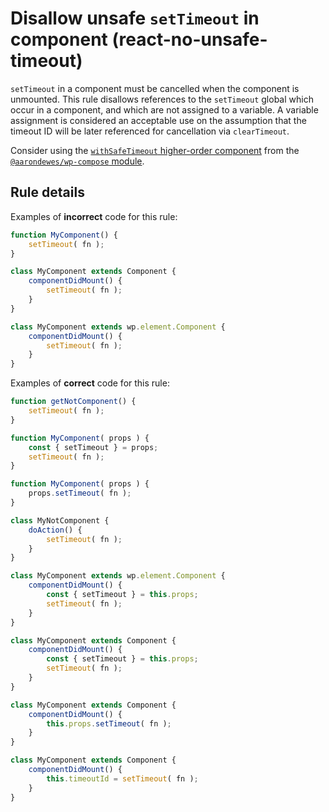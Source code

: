 # Disallow unsafe `setTimeout` in component (react-no-unsafe-timeout)

`setTimeout` in a component must be cancelled when the component is unmounted. This rule disallows references to the `setTimeout` global which occur in a component, and which are not assigned to a variable. A variable assignment is considered an acceptable use on the assumption that the timeout ID will be later referenced for cancellation via `clearTimeout`.

Consider using the [`withSafeTimeout` higher-order component](https://github.com/WordPress/gutenberg/tree/HEAD/packages/compose/src/with-safe-timeout) from the [`@aarondewes/wp-compose` module](https://www.npmjs.com/package/@aarondewes/wp-compose).

## Rule details

Examples of **incorrect** code for this rule:

```js
function MyComponent() {
	setTimeout( fn );
}

class MyComponent extends Component {
	componentDidMount() {
		setTimeout( fn );
	}
}

class MyComponent extends wp.element.Component {
	componentDidMount() {
		setTimeout( fn );
	}
}
```

Examples of **correct** code for this rule:

```js
function getNotComponent() {
	setTimeout( fn );
}

function MyComponent( props ) {
	const { setTimeout } = props;
	setTimeout( fn );
}

function MyComponent( props ) {
	props.setTimeout( fn );
}

class MyNotComponent {
	doAction() {
		setTimeout( fn );
	}
}

class MyComponent extends wp.element.Component {
	componentDidMount() {
		const { setTimeout } = this.props;
		setTimeout( fn );
	}
}

class MyComponent extends Component {
	componentDidMount() {
		const { setTimeout } = this.props;
		setTimeout( fn );
	}
}

class MyComponent extends Component {
	componentDidMount() {
		this.props.setTimeout( fn );
	}
}

class MyComponent extends Component {
	componentDidMount() {
		this.timeoutId = setTimeout( fn );
	}
}
```
